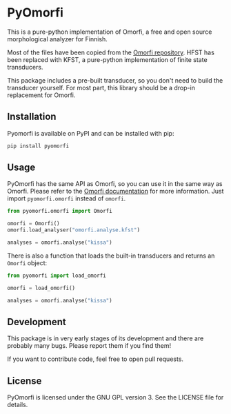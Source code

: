 # PyOmorfi

This is a pure-python implementation of Omorfi, a free and open source morphological analyzer for Finnish.

Most of the files have been copied from the [Omorfi repository](https://github.com/flammie/omorfi).
HFST has been replaced with KFST, a pure-python implementation of finite state transducers.

This package includes a pre-built transducer, so you don't need to build the transducer yourself.
For most part, this library should be a drop-in replacement for Omorfi.

## Installation

Pyomorfi is available on PyPI and can be installed with pip:

```sh
pip install pyomorfi
```

## Usage

PyOmorfi has the same API as Omorfi, so you can use it in the same way as Omorfi.
Please refer to the [Omorfi documentation](https://flammie.github.io/omorfi/) for more information.
Just import `pyomorfi.omorfi` instead of `omorfi`.

```py
from pyomorfi.omorfi import Omorfi

omorfi = Omorfi()
omorfi.load_analyser("omorfi.analyse.kfst")

analyses = omorfi.analyse("kissa")
```

There is also a function that loads the built-in transducers and returns an `Omorfi` object:

```py
from pyomorfi import load_omorfi

omorfi = load_omorfi()

analyses = omorfi.analyse("kissa")
```

## Development

This package is in very early stages of its development and there are probably many bugs.
Please report them if you find them!

If you want to contribute code, feel free to open pull requests.

## License

PyOmorfi is licensed under the GNU GPL version 3. See the LICENSE file for details.